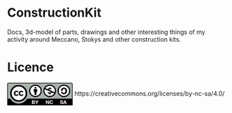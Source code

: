 # ConstructionKit
Docs, 3d-model of parts, drawings and other interesting things of my activity around Meccano, Stokys and other construction kits.

# Licence
<img src="https://github.com/GSTCH/ConstructionKit/blob/main/Resource/by-nc-sa1-300x104.png" width="30%" height="30%" align="center"> 
https://creativecommons.org/licenses/by-nc-sa/4.0/
